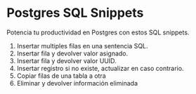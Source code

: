 # Postgres SQL Snippets

Potencia tu productividad en Postgres con estos SQL snippets.

1. Insertar multiples filas en una sentencia SQL.
2. Insertar fila y devolver valor asignado.
3. Insertar fila y devolver valor UUID.
4. Insertar registro si no existe, actualizar en caso contrario.
5. Copiar filas de una tabla a otra
6. Eliminar y devolver información eliminada